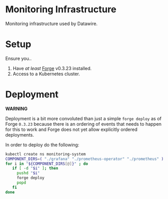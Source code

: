 # Monitoring Infrastructure

Monitoring infrastructure  used by Datawire.

# Setup

Ensure you..

1. Have *at least* [Forge](https://forge.sh) v0.3.23 installed.
2. Access to a Kubernetes cluster.

# Deployment

**WARNING**

Deployment is a bit more convoluted than just a simple `forge deploy` as of Forge `0.3.23` because there is an ordering of events that needs to happen for this to work and Forge does not yet allow explicitly ordered deployments.

In order to deploy do the following:

```bash
kubectl create ns monitoring-system
COMPONENT_DIRS=( "./grafana" "./prometheus-operator" "./prometheus" )
for i in "${COMPONENT_DIRS[@]}" ; do
   if [ -d "$i" ]; then
     pushd "$i"
     forge deploy
     popd
   fi
done
```
